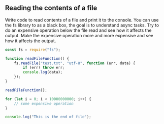 ## Reading the contents of a file

Write code to read contents of a file and print it to the console.
You can use the fs library to as a black box, the goal is to understand async tasks.
Try to do an expensive operation below the file read and see how it affects the output.
Make the expensive operation more and more expensive and see how it affects the output.

```js
const fs = require("fs");

function readFileFunction() {
	fs.readFile("test.txt", "utf-8", function (err, data) {
		if (err) throw err;
		console.log(data);
	});
}

readFileFunction();

for (let i = 0; i < 10000000000; i++) {
	// some expensive operation
}

console.log("This is the end of file");
```
